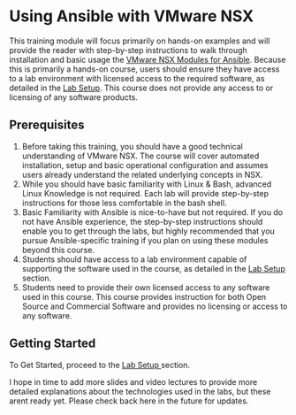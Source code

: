 # Using Ansible with VMware NSX
This training module will focus primarily on hands-on examples and will provide the reader with step-by-step instructions to walk through installation and basic usage the [VMware NSX Modules for Ansible](https://github.com/vmware/nsxansible). Because this is primarily a hands-on course, users should ensure they have access to a lab environment with licensed access to the required software, as detailed in the [Lab Setup](https://github.com/afewell/AnsibleNSX101/tree/master/Lab1-LabPrep). This course does not provide any access to or licensing of any software products.

## Prerequisites
1. Before taking this training, you should have a good technical understanding of VMware NSX. The course will cover automated installation, setup and basic operational configuration and assumes users already understand the related underlying concepts in NSX.
2. While you should have basic familiarity with Linux & Bash, advanced Linux Knowledge is not required. Each lab will provide step-by-step instructions for those less comfortable in the bash shell.
3. Basic Familiarity with Ansible is nice-to-have but not required. If you do not have Ansible experience, the step-by-step instructions should enable you to get through the labs, but highly recommended that you pursue Ansible-specific training if you plan on using these modules beyond this course.
4. Students should have access to a lab environment capable of supporting the software used in the course, as detailed in the [Lab Setup](Lab1-LabPrep/) section.
5. Students need to provide their own licensed access to any software used in this course. This course provides instruction for both Open Source and Commercial Software and provides no licensing or access to any software.

## Getting Started
To Get Started, proceed to the [Lab Setup ](Lab1-LabPrep/) section.

I hope in time to add more slides and video lectures to provide more detailed explanations about the technologies used in the labs, but these arent ready yet. Please check back here in the future for updates.
